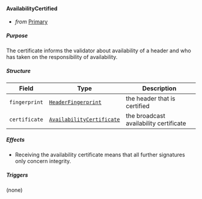 #### AvailabilityCertified

- _from_ [Primary](../primary.md)

##### Purpose

<!-- --8<-- [start:blurb] -->
The certificate informs the validator about availability of a header
and who has taken on the responsibility of availability.
<!-- --8<-- [end:blurb] -->

##### Structure

| Field         | Type                                                  | Description                            |
|---------------|-------------------------------------------------------|----------------------------------------|
| `fingerprint` | [`HeaderFingerprint`](#HeaderFingerprint)             | the header that is certified           |
| `certificate` | [`AvailabilityCertificate`](#AvailabilityCertificate) | the broadcast availability certificate |

##### Effects

- Receiving the availability certificate means that all further signatures only concern integrity.

##### Triggers

(none)

<!--  why do we broadcast this one? https://github.com/anoma/specs/issues/178 -->
